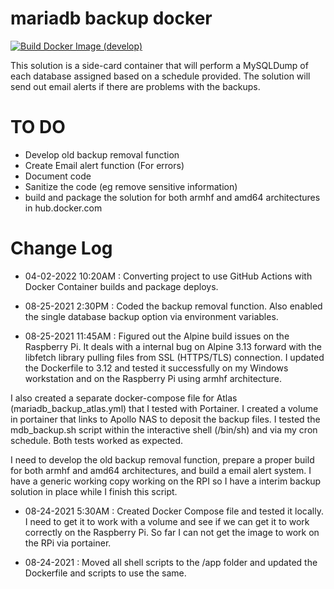 # mariadb backup docker

[![Build Docker Image (develop)](https://github.com/ddjlabs/mariadb_backup_docker/actions/workflows/build-docker-image.yaml/badge.svg)](https://github.com/ddjlabs/mariadb_backup_docker/actions/workflows/build-docker-image.yaml)

This solution is a side-card container that will perform a MySQLDump of each database assigned based on a schedule provided. The solution will send out email alerts if there are problems with the backups.


# TO DO

* Develop old backup removal function
* Create Email alert function (For errors)
* Document code
* Sanitize the code (eg remove sensitive information)
* build and package the solution for both armhf and amd64 architectures in hub.docker.com



# Change Log
* 04-02-2022 10:20AM : Converting project to use GitHub Actions with Docker Container builds and package deploys.
* 08-25-2021 2:30PM : Coded the backup removal function. Also enabled the single database backup option via environment variables.

* 08-25-2021 11:45AM : Figured out the Alpine build issues on the Raspberry Pi. It deals with a internal bug on Alpine 3.13 forward with the libfetch library pulling files from SSL (HTTPS/TLS) connection. I updated the Dockerfile to 3.12 and tested it successfully on my Windows workstation and on the Raspberry Pi using armhf architecture.

I also created a separate docker-compose file for Atlas (mariadb_backup_atlas.yml) that I tested with Portainer. I created a volume in portainer that links to Apollo NAS to deposit the backup files. I tested the mdb_backup.sh script within the interactive shell (/bin/sh) and via my cron schedule. Both tests worked as expected.

I need to develop the old backup removal function, prepare a proper build for both armhf and amd64 architectures, and build a email alert system. I have a generic working copy working on the RPI so I have a interim backup solution in place while I finish this script.

* 08-24-2021 5:30AM : Created Docker Compose file and tested it locally. I need to get it to work with a volume and see if we can get it to work correctly on the Raspberry Pi. So far I can not get the image to work on the RPi via portainer.

* 08-24-2021 : Moved all shell scripts to the /app folder and updated the Dockerfile and scripts to use the same.
